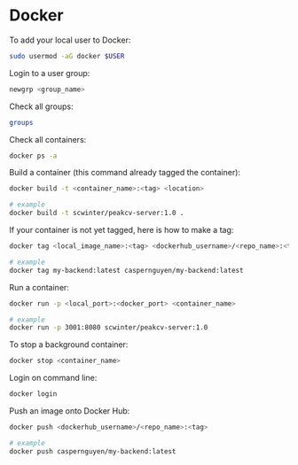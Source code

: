# Docker

To add your local user to Docker:

```sh
sudo usermod -aG docker $USER
```

Login to a user group:

```sh
newgrp <group_name>
```

Check all groups:

```sh
groups
```

Check all containers:

```sh
docker ps -a
```

Build a container (this command already tagged the container):

```sh
docker build -t <container_name>:<tag> <location>

# example
docker build -t scwinter/peakcv-server:1.0 .
```

If your container is not yet tagged, here is how to make a tag:

```sh
docker tag <local_image_name>:<tag> <dockerhub_username>/<repo_name>:<tag>

# example
docker tag my-backend:latest caspernguyen/my-backend:latest
```

Run a container:

```sh
docker run -p <local_port>:<docker_port> <container_name>

# example
docker run -p 3001:8080 scwinter/peakcv-server:1.0
```

To stop a background container:

```sh
docker stop <container_name>
```

Login on command line:

```sh
docker login
```

Push an image onto Docker Hub:

```sh
docker push <dockerhub_username>/<repo_name>:<tag>

# example
docker push caspernguyen/my-backend:latest
```

